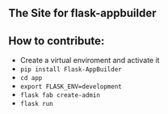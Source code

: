 The Site for flask-appbuilder
-----------------------------

## How to contribute:

* Create a virtual enviroment and activate it
* `pip install Flask-AppBuilder`
* `cd app`
* `export FLASK_ENV=development`
* `flask fab create-admin`
* `flask run`


